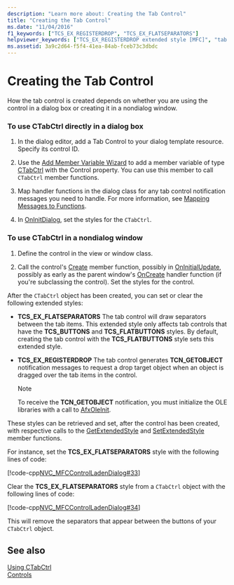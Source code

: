 ```yaml
---
description: "Learn more about: Creating the Tab Control"
title: "Creating the Tab Control"
ms.date: "11/04/2016"
f1_keywords: ["TCS_EX_REGISTERDROP", "TCS_EX_FLATSEPARATORS"]
helpviewer_keywords: ["TCS_EX_REGISTERDROP extended style [MFC]", "tab controls [MFC], creating", "CTabCtrl class [MFC], creating", "TCS_EX_FLATSEPARATORS extended style"]
ms.assetid: 3a9c2d64-f5f4-41ea-84ab-fceb73c3dbdc
---
```

# Creating the Tab Control

How the tab control is created depends on whether you are using the control in a dialog box or creating it in a nondialog window.

### To use CTabCtrl directly in a dialog box

1. In the dialog editor, add a Tab Control to your dialog template resource. Specify its control ID.

1. Use the [Add Member Variable Wizard](../ide/adding-a-member-variable-visual-cpp.md) to add a member variable of type [CTabCtrl](reference/ctabctrl-class.md) with the Control property. You can use this member to call `CTabCtrl` member functions.

1. Map handler functions in the dialog class for any tab control notification messages you need to handle. For more information, see [Mapping Messages to Functions](reference/mapping-messages-to-functions.md).

1. In [OnInitDialog](reference/cdialog-class.md#oninitdialog), set the styles for the `CTabCtrl`.

### To use CTabCtrl in a nondialog window

1. Define the control in the view or window class.

1. Call the control's [Create](reference/ctabctrl-class.md#create) member function, possibly in [OnInitialUpdate](reference/cview-class.md#oninitialupdate), possibly as early as the parent window's [OnCreate](reference/cwnd-class.md#oncreate) handler function (if you're subclassing the control). Set the styles for the control.

After the `CTabCtrl` object has been created, you can set or clear the following extended styles:

- **TCS_EX_FLATSEPARATORS** The tab control will draw separators between the tab items. This extended style only affects tab controls that have the **TCS_BUTTONS** and **TCS_FLATBUTTONS** styles. By default, creating the tab control with the **TCS_FLATBUTTONS** style sets this extended style.

- **TCS_EX_REGISTERDROP** The tab control generates **TCN_GETOBJECT** notification messages to request a drop target object when an object is dragged over the tab items in the control.

    > [!NOTE]
    >  To receive the **TCN_GETOBJECT** notification, you must initialize the OLE libraries with a call to [AfxOleInit](reference/ole-initialization.md#afxoleinit).

These styles can be retrieved and set, after the control has been created, with respective calls to the [GetExtendedStyle](reference/ctabctrl-class.md#getextendedstyle) and [SetExtendedStyle](reference/ctabctrl-class.md#setextendedstyle) member functions.

For instance, set the **TCS_EX_FLATSEPARATORS** style with the following lines of code:

[!code-cpp[NVC_MFCControlLadenDialog#33](codesnippet/cpp/creating-the-tab-control_1.cpp)]

Clear the **TCS_EX_FLATSEPARATORS** style from a `CTabCtrl` object with the following lines of code:

[!code-cpp[NVC_MFCControlLadenDialog#34](codesnippet/cpp/creating-the-tab-control_2.cpp)]

This will remove the separators that appear between the buttons of your `CTabCtrl` object.

## See also

[Using CTabCtrl](using-ctabctrl.md)<br/>
[Controls](controls-mfc.md)
